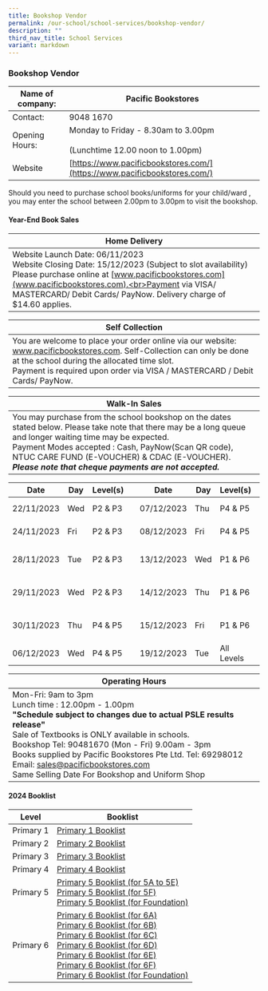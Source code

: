 ```yaml
---
title: Bookshop Vendor
permalink: /our-school/school-services/bookshop-vendor/
description: ""
third_nav_title: School Services
variant: markdown
---
```

### **Bookshop Vendor**

| Name of company: | Pacific Bookstores |
|---|---|
| Contact: | 9048 1670 |
| Opening Hours: | Monday to  Friday - 8.30am to 3.00pm<br><br>(Lunchtime 12.00 noon to 1.00pm) |
| Website |  [https://www.pacificbookstores.com/](https://www.pacificbookstores.com/) |

Should you need to purchase school books/uniforms for your child/ward , you may enter the school between 2.00pm to 3.00pm to visit the bookshop.

#### **Year-End Book Sales**

|**Home Delivery**|
|---|
|Website Launch Date: 06/11/2023<br>Website Closing Date: 15/12/2023 (Subject to slot availability)<br>Please purchase online at [www.pacificbookstores.com](www.pacificbookstores.com).<br>Payment via VISA/ MASTERCARD/ Debit Cards/ PayNow. Delivery charge of $14.60 applies.|

|**Self Collection**|
|---|
|You are welcome to place your order online via our website: www.pacificbookstores.com. Self-Collection can only be done at the school during the allocated time slot.<br>Payment is required upon order via VISA / MASTERCARD / Debit Cards/ PayNow.|

|**Walk-In Sales**|
|---|
|You may purchase from the school bookshop on the dates stated below. Please take note that there may be a long queue and longer waiting time may be expected.<br>Payment Modes accepted : Cash, PayNow(Scan QR code), NTUC CARE FUND (E-VOUCHER) &amp; CDAC (E-VOUCHER).<br>***Please note that cheque payments are not accepted.***<br>|

| Date | Day | Level(s) || Date | Day | Level(s) || Date | Day | Level(s) ||
| --- | --- | --- |---| --- | --- | --- |---| --- | --- | --- |---|
|22/11/2023 | Wed | P2 &amp; P3 || 07/12/2023 | Thu | P4 &amp; P5 || 20/12/2023 | Wed | All Levels ||
|24/11/2023 | Fri | P2 &amp; P3 || 08/12/2023 | Fri | P4 &amp; P5 || 21/12/2023 | Thu | All Levels ||
|28/11/2023 | Tue | P2 &amp; P3 || 13/12/2023 | Wed | P1 &amp; P6 || 22/12/2023 | Fri | FAS for P1 &amp; P4 Only ||
|29/11/2023 | Wed | P2 &amp; P3 || 14/12/2023 | Thu | P1 &amp; P6 ||26/12/2023 | Tue | FAS for P2 &amp; P5 Only ||
|30/11/2023 | Thu | P4 &amp; P5 || 15/12/2023 | Fri | P1 &amp; P6 || 27/12/2023 | Wed | FAS for P3 &amp; P6 Only ||
|06/12/2023 | Wed | P4 &amp; P5 || 19/12/2023 | Tue |All Levels ||||||


|Operating Hours|
|---|
|Mon-Fri: 9am to 3pm<br>Lunch time : 12.00pm - 1.00pm<br>**"Schedule subject to changes due to actual PSLE results release"**<br>Sale of Textbooks is ONLY available in schools.<br>Bookshop Tel: 90481670 (Mon - Fri) 9.00am - 3pm<br>Books supplied by Pacific Bookstores Pte Ltd. Tel: 69298012 Email: sales@pacificbookstores.com<br>Same Selling Date For Bookshop and Uniform Shop|

#### **2024 Booklist**

| Level | Booklist |
|---|---|
| Primary 1 | [Primary 1 Booklist ](/files/2024%20Booklist/P1.pdf)|
| Primary 2 | [Primary 2 Booklist ](/files/2024%20Booklist/P2.pdf)|
| Primary 3 | [Primary 3 Booklist ](/files/2024%20Booklist/P3.pdf)|
|Primary 4| [Primary 4 Booklist ](/files/2024%20Booklist/P4.pdf)|
|Primary 5|[Primary 5 Booklist (for 5A to 5E)](/files/2024%20Booklist/P5A_5E.pdf) <br> [Primary 5 Booklist (for 5F)](/files/2024%20Booklist/P5F.pdf)<br>[Primary 5 Booklist (for Foundation)](/files/2024%20Booklist/P5__FDN_.pdf)|
|Primary 6| [Primary 6 Booklist (for 6A)](/files/2024%20Booklist/P6A.pdf)<br>[Primary 6 Booklist (for 6B)](/files/2024%20Booklist/P6B.pdf)<br>[Primary 6 Booklist (for 6C)](/files/2024%20Booklist/P6C.pdf)<br>[Primary 6 Booklist (for 6D)](/files/2024%20Booklist/P6D.pdf)<br>[Primary 6 Booklist (for 6E)](/files/2024%20Booklist/P6E.pdf)<br>[Primary 6 Booklist (for 6F)](/files/2024%20Booklist/P6F.pdf)<br>[Primary 6 Booklist (for Foundation)](/files/2024%20Booklist/P6__FDN_.pdf)|
